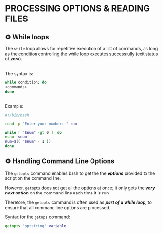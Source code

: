 # PROCESSING OPTIONS & READING FILES

## ⚙️ While loops 

The `while` loop allows for repetitive execution of a list of commands, as long as the condition controlling the while loop executes successfully (exit status of ***zero***).

<br>The syntax is:
```bash
while condition; do
<commands>
done
```

<br>Example:
```bash
#!/bin/bash

read -p "Enter your number: " num

while [ "$num" -gt 0 ]; do
echo "$num"
num=$(( "$num" - 1 ))
done
```

## ⚙️ Handling Command Line Options
The `getopts` command enables bash to get the the
***options*** provided to the script on the command line.

However, `getopts` does not get all the options at once; it
only gets the ***very next option*** on the command line each
time it is run.

Therefore, the `getopts` command is often used as ***part of a
while loop***, to ensure that all command line options are
processed.

Syntax for the `getops` command:
```bash
getopts "optstring" variable
```
